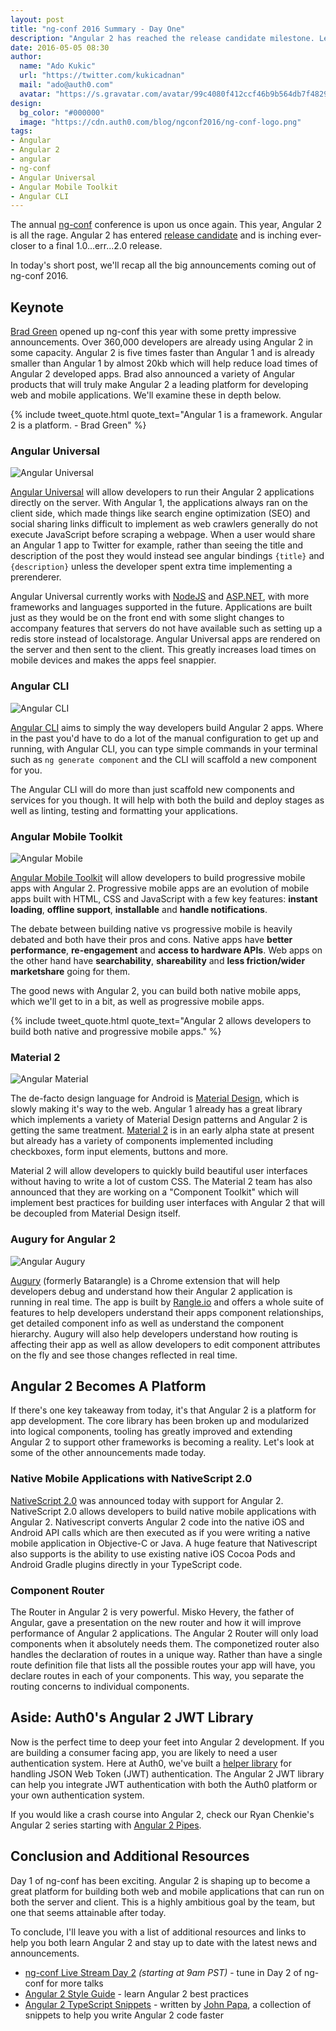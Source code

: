 ```yaml
---
layout: post
title: "ng-conf 2016 Summary - Day One"
description: "Angular 2 has reached the release candidate milestone. Learn more and get caught up on all the news coming out of ng-conf 2016."
date: 2016-05-05 08:30
author: 
  name: "Ado Kukic"
  url: "https://twitter.com/kukicadnan"
  mail: "ado@auth0.com"
  avatar: "https://s.gravatar.com/avatar/99c4080f412ccf46b9b564db7f482907?s=200"
design: 
  bg_color: "#000000"
  image: "https://cdn.auth0.com/blog/ngconf2016/ng-conf-logo.png"
tags: 
- Angular
- Angular 2
- angular
- ng-conf
- Angular Universal
- Angular Mobile Toolkit
- Angular CLI
---
```


The annual [ng-conf](https://www.ng-conf.org/) conference is upon us once again. This year, Angular 2 is all the rage. Angular 2 has entered [release candidate](https://github.com/angular/angular/blob/master/CHANGELOG.md#200-rc0-2016-05-02) and is inching ever-closer to a final 1.0...err...2.0 release.

In today's short post, we'll recap all the big announcements coming out of ng-conf 2016.

## Keynote

[Brad Green](https://twitter.com/bradlygreen) opened up ng-conf this year with some pretty impressive announcements. Over 360,000 developers are already using Angular 2 in some capacity. Angular 2 is five times faster than Angular 1 and is already smaller than Angular 1 by almost 20kb which will help reduce load times of Angular 2 developed apps. Brad also announced a variety of Angular products that will truly make Angular 2 a leading platform for developing web and mobile applications. We'll examine these in depth below.

{% include tweet_quote.html quote_text="Angular 1 is a framework. Angular 2 is a platform. - Brad Green" %}

### Angular Universal

![Angular Universal](https://cdn.auth0.com/blog/ngconf2016/universal.png)

[Angular Universal](https://universal.angular.io) will allow developers to run their Angular 2 applications directly on the server. With Angular 1, the applications always ran on the client side, which made things like search engine optimization (SEO) and social sharing links difficult to implement as web crawlers generally do not execute JavaScript before scraping a webpage. When a user would share an Angular 1 app to Twitter for example, rather than seeing the title and description of the post they would instead see angular bindings `{title}` and `{description}` unless the developer spent extra time implementing a prerenderer.

Angular Universal currently works with [NodeJS](https://nodejs.org/en/) and [ASP.NET](http://www.asp.net/), with more frameworks and languages supported in the future. Applications are built just as they would be on the front end with some slight changes to accompany features that servers do not have available such as setting up a redis store instead of localstorage. Angular Universal apps are rendered on the server and then sent to the client. This greatly increases load times on mobile devices and makes the apps feel snappier.

### Angular CLI

![Angular CLI](https://cdn.auth0.com/blog/ngconf2016/cli.png)

[Angular CLI](https://cli.angular.io) aims to simply the way developers build Angular 2 apps. Where in the past you'd have to do a lot of the manual configuration to get up and running, with Angular CLI, you can type simple commands in your terminal such as `ng generate component` and the CLI will scaffold a new component for you.

The Angular CLI will do more than just scaffold new components and services for you though. It will help with both the build and deploy stages as well as linting, testing and formatting your applications.

### Angular Mobile Toolkit

![Angular Mobile](https://cdn.auth0.com/blog/ngconf2016/mobile.png)

[Angular Mobile Toolkit](https://mobile.angular.io) will allow developers to build progressive mobile apps with Angular 2. Progressive mobile apps are an evolution of mobile apps built with HTML, CSS and JavaScript with a few key features: **instant loading**, **offline support**, **installable** and **handle notifications**.
 
 The debate between building native vs progressive mobile is heavily debated and both have their pros and cons. Native apps have **better performance**, **re-engagement** and **access to hardware APIs**. Web apps on the other hand have **searchability**, **shareability** and **less friction/wider marketshare** going for them.
 
 The good news with Angular 2, you can build both native mobile apps, which we'll get to in a bit, as well as progressive mobile apps.
 
 {% include tweet_quote.html quote_text="Angular 2 allows developers to build both native and progressive mobile apps." %}
 
### Material 2

![Angular Material](https://cdn.auth0.com/blog/ngconf2016/material.png)
 
The de-facto design language for Android is [Material Design](https://www.google.com/design/spec/material-design/introduction.html), which is slowly making it's way to the web. Angular 1 already has a great library which implements a variety of Material Design patterns and Angular 2 is getting the same treatment. [Material 2](https://material.angular.io/) is in an early alpha state at present but already has a variety of components implemented including checkboxes, form input elements, buttons and more.
 
Material 2 will allow developers to quickly build beautiful user interfaces without having to write a lot of custom CSS. The Material 2 team has also announced that they are working on a "Component Toolkit" which will implement best practices for building user interfaces with Angular 2 that will be decoupled from Material Design itself.
 
### Augury for Angular 2

![Angular Augury](https://cdn.auth0.com/blog/ngconf2016/augury.png)
 
 [Augury](https://augury.angular.io/) (formerly Batarangle) is a Chrome extension that will help developers debug and understand how their Angular 2 application is running in real time. The app is built by [Rangle.io](http://rangle.io/) and offers a whole suite of features to help developers understand their apps component relationships, get detailed component info as well as understand the component hierarchy. Augury will also help developers understand how routing is affecting their app as well as allow developers to edit component attributes on the fly and see those changes reflected in real time.
 
## Angular 2 Becomes A Platform
 
 If there's one key takeaway from today, it's that Angular 2 is a platform for app development. The core library has been broken up and modularized into logical components, tooling has greatly improved and extending Angular 2 to support other frameworks is becoming a reality. Let's look at some of the other announcements made today.
 
### Native Mobile Applications with NativeScript 2.0
 
 [NativeScript 2.0](https://www.nativescript.org/) was announced today with support for Angular 2. NativeScript 2.0 allows developers to build native mobile applications with Angular 2. Nativescript converts Angular 2 code into the native iOS and Android API calls which are then executed as if you were writing a native mobile application in Objective-C or Java. A huge feature that Nativescript also supports is the ability to use existing native iOS Cocoa Pods and Android Gradle plugins directly in your TypeScript code.
 
### Component Router
 
 The Router in Angular 2 is very powerful. Misko Hevery, the father of Angular, gave a presentation on the new router and how it will improve performance of Angular 2 applications. The Angular 2 Router will only load components when it absolutely needs them. The componetized router also handles the declaration of routes in a unique way. Rather than have a single route definition file that lists all the possible routes your app will have, you declare routes in each of your components. This way, you separate the routing concerns to individual components.
 
## Aside: Auth0's Angular 2 JWT Library
 
 Now is the perfect time to deep your feet into Angular 2 development. If you are building a consumer facing app, you are likely to need a user authentication system. Here at Auth0, we've built a [helper library](https://github.com/auth0/angular2-jwt) for handling JSON Web Token (JWT) authentication. The Angular 2 JWT library can help you integrate JWT authentication with both the Auth0 platform or your own authentication system.
 
 If you would like a crash course into Angular 2, check our Ryan Chenkie's Angular 2 series starting with [Angular 2 Pipes](https://auth0.com/blog/2015/09/03/angular2-series-working-with-pipes/).
 
## Conclusion and Additional Resources
 
 Day 1 of ng-conf has been exciting. Angular 2 is shaping up to become a great platform for building both web and mobile applications that can run on both the server and client. This is a highly ambitious goal by the team, but one that seems attainable after today.
 
 To conclude, I'll leave you with a list of additional resources and links to help you both learn Angular 2 and stay up to date with the latest news and announcements.
 
 * [ng-conf Live Stream Day 2](https://www.ng-conf.org/#/) *(starting at 9am PST)* - tune in Day 2 of ng-conf for more talks
 * [Angular 2 Style Guide](https://angular.io/styleguide) - learn Angular 2 best practices
 * [Angular 2 TypeScript Snippets](https://marketplace.visualstudio.com/items?itemName=johnpapa.Angular2) - written by [John Papa](https://twitter.com/John_Papa), a collection of snippets to help you write Angular 2 code faster
 